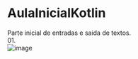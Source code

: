 # AulaInicialKotlin
Parte inicial de entradas e saida de textos. <br>
01.<br>
![image](https://user-images.githubusercontent.com/69040085/219877174-c857ae48-318f-41fa-842a-91293ad227fb.png)

